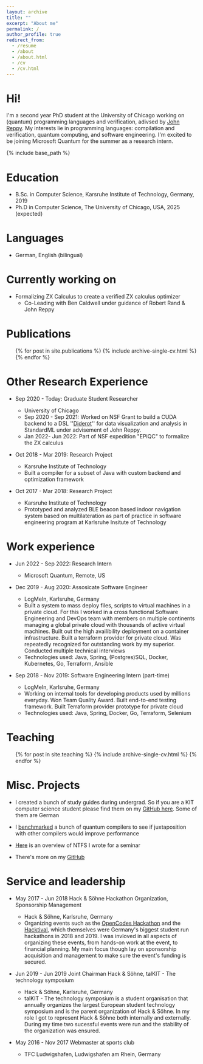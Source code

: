 ```yaml
---
layout: archive
title: ""
excerpt: "About me"
permalink: /
author_profile: true
redirect_from:
  - /resume
  - /about
  - /about.html
  - /cv
  - /cv.html
---
```


Hi!
======
I'm a second year PhD student at the University of Chicago working on (quantum) programming languages and verification, adivsed by [John Reppy](https://people.cs.uchicago.edu/~jhr/). My interests lie in programming languages: compilation and verification, quantum computing, and software engineering. I'm excited to be joining Microsoft Quantum for the summer as a research intern.

{% include base_path %}


Education
======
* B.Sc. in Computer Science, Karsruhe Institute of Technology, Germany, 2019
* Ph.D in Computer Science, The University of Chicago, USA, 2025 (expected)

Languages
======
* German, English (bilingual)

Currently working on
======

* Formalizing ZX Calculus to create a verified ZX calculus optimizer
  * Co-Leading with Ben Caldwell under guidance of Robert Rand & John Reppy


Publications
======
  <ul>{% for post in site.publications %}
    {% include archive-single-cv.html %}
  {% endfor %}</ul>

Other Research Experience
======
* Sep 2020 - Today: Graduate Student Researcher
  * University of Chicago
  * Sep 2020 - Sep 2021: Worked on NSF Grant to build a CUDA backend to a DSL ''[Diderot](http://diderot-language.cs.uchicago.edu/)'' for data visualization and analysis in StandardML under advisement of John Reppy.
  * Jan 2022- Jun 2022: Part of NSF expedition "EPiQC" to formalize the ZX calculus 

* Oct 2018 - Mar 2019: Research Project
  * Karsruhe Institute of Technology
  * Built a compiler for a subset of Java with custom backend and optimization framework 

* Oct 2017 - Mar 2018: Research Project
  * Karsruhe Institute of Technology
  * Prototyped and analyzed BLE beacon based indoor navigation system based on multilateration as part of practice in software engineering program at
    Karlsruhe Insitute of Technology

Work experience
======

* Jun 2022 - Sep 2022: Research Intern
  * Microsoft Quantum, Remote, US

* Dec 2019 - Aug 2020: Assosicate Software Engineer
  * LogMeIn, Karlsruhe, Germany
  * Built a system to mass deploy files, scripts to virtual machines in a private cloud. For this I worked in a cross functional Software Engineering and DevOps team with members on multiple continents managing a global private cloud with thousands of active virtual machines. Built out the high availibility deployment on a container infrastructure.  Built a terraform provider for private cloud. Was repeatedly recognized for outstanding work by my superior. Conducted multiple technical interviews
  * Technologies used: Java, Spring, (Postgres)SQL, Docker, Kubernetes, Go, Terraform, Ansible

* Sep 2018 - Nov 2019: Software Engineering Intern (part-time)
  * LogMeIn, Karlsruhe, Germany
  * Working on internal tools for developing products used by millions everyday. Won Team Quality Award. Built end-to-end testing framework. Built Terraform provider prototype for private cloud
  * Technologies used: Java, Spring, Docker, Go, Terraform, Selenium

Teaching
======
  <ul>{% for post in site.teaching %}
    {% include archive-single-cv.html %}
  {% endfor %}</ul>
  
Misc. Projects
======

* I created a bunch of study guides during undergrad. So if you are a KIT computer science student please find them on my [GitHub here](https://github.com/adrianleh?tab=repositories&q=revision&type=public&language=&sort=). Some of them are German

* I [benchmarked](https://github.com/adrianleh/quantum-compiler-benchmark) a bunch of quantum compilers to see if juxtaposition with other compilers would improve performance

* [Here](https://github.com/adrianleh/ntfs-paper) is an overview of NTFS I wrote for a seminar

* There's more on my [GitHub](https://github.com/adrianleh)

Service and leadership
======
* May 2017 - Jun 2018 Hack & Söhne Hackathon Organization, Sponsorship Management
  * Hack & Söhne, Karlsruhe, Germany
  * Organizing events such as the [OpenCodes Hackathon](https://opencodes.io) and the [Hacktival](https://hacktival.io), which themselves were Germany's biggest student run hackathons in 2018 and 2019. I was invloved in all aspects of organizing these events, from hands-on work at the event, to financial planning. My main focus though lay on sponsorship acquisition and management to make sure the event's funding is secured.

* Jun 2019 - Jun 2019 Joint Chairman Hack & Söhne, talKIT - The technology symposium 
  * Hack & Söhne, Karlsruhe, Germany
  * talKIT - The technology symposium  is a student organisation that annually organizes the largest European student technology symposium and is the parent organization of Hack & Söhne. In my role I got to represent Hack & Söhne both internally and externally. During my time two sucessful events were run and the stability of the organization was ensured. 

* May 2016 - Nov 2017 Webmaster at sports club
  * TFC Ludwigshafen, Ludwigshafen am Rhein, Germany
